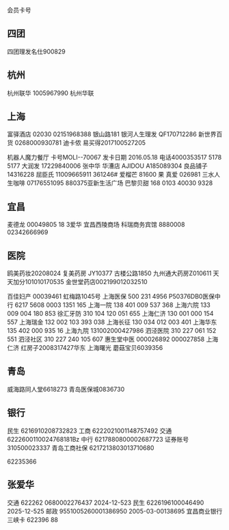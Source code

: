 会员卡号
## 四团
四团理发名仕900829
## 杭州
杭州联华 1005967990 杭州华联
## 上海
富驿酒店 02030 02151968388 银山路181
银河人生理发 QF170712286
新世界百货 0268000930781
迪卡侬
易买得2017100527205


机器人魔力餐厅 卡号MOLI--70067 发卡日期  2016.05.18 电话4000353517 5178  5177
大润发 17229840006 张中华 华漕店
AJIDOU A185089304
良品铺子 14316228
屈臣氏 11009665911 361246#
爱榴芒 81600
果 真爱 026981
三水人生咖啡  07176551095 880375亚新生活广场
巴黎贝甜 168 0103 40030 9328
## 宜昌
麦德龙 00049805 18 3爱华 宜昌西陵商场
科瑞商务宾馆 8880008 02342666969

## 医院
鸥美药妆20208024
复美药房 JY10377 古楼公路1850
九州通大药房Z010611
天天加分101010170535
金世堂药店002199012032510

百佳妇产 00039461 虹梅路1045号
上海医保 500 231 4956  P50376DB0医保中行 6217 5608 0003 1351 165 上海一院 138 401 009 537 368
上海六院 133 009 004 180 853
徐汇牙防 310 104 120 051 655
上海仁济 130 001 000 154 557
上海瑞金 132 002 103 393 038
上海长征 130 034 012 003 401
上海华东 135 402 000 935 16 
上海九院 131002000427986
泗泾医院 310 227 061 152 551
泗泾社区 310 227 240 105 607
惠生堂中医  000026892 000027858
上海仁济
红房子2008317427华东
上海曙光
蘑菇宝贝6039356

## 青岛
威海路同人堂6618273
青岛医保城0836730

## 银行
民生 6216910208732823
工商 6222021001148757492
交通 6222600110024768181Bz
中行 6217880800002687723
证券账号 310500023337
青岛工商社保
6217213803013710680

62235366

## 张爱华
交通 622262 0680002276437         2024-12-523
民生 6226196100046490         2025-12-525
邮政 9551005260001386950         2005-03-00138695
宜昌商业银行 三峡卡
         622396 88
